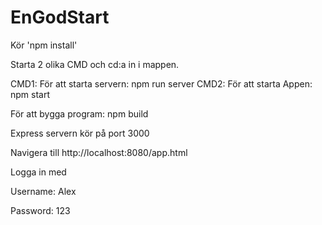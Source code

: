 # EnGodStart

Kör 'npm install'


Starta 2 olika CMD och cd:a in i mappen.

CMD1:
För att starta servern: npm run server
CMD2:
För att starta Appen: npm start

För att bygga program: npm build

Express servern kör på port 3000

Navigera till http://localhost:8080/app.html

Logga in med

Username: Alex

Password: 123

